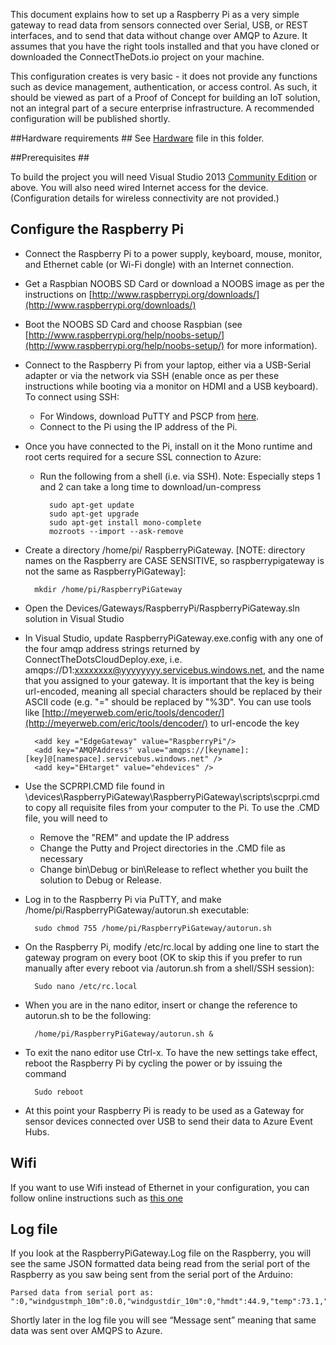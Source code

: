 This document explains how to set up a Raspberry Pi as a very simple gateway to read data from sensors connected over Serial, USB, or REST interfaces, and to send that data without change over AMQP to Azure. 
It assumes that you have the right tools installed and that you have cloned or downloaded the ConnectTheDots.io project on your machine.

This configuration creates is very basic - it does not provide any functions such as device management, authentication, or access control. As such, it should be viewed as part of a Proof of Concept for building an IoT solution, not an integral part of a secure enterprise infrastructure. A recommended configuration will be published shortly.


##Hardware requirements ##
See [Hardware](Hardware.md) file in this folder.


##Prerequisites ##

To build the project you will need Visual Studio 2013 [Community Edition](http://www.visualstudio.com/downloads/download-visual-studio-vs) or above. You will also need wired Internet access for the device. (Configuration details for wireless connectivity are not provided.)

## Configure the Raspberry Pi ##

* Connect the Raspberry Pi to a power supply, keyboard, mouse, monitor, and Ethernet cable (or Wi-Fi dongle) with an Internet connection.
* Get a Raspbian NOOBS SD Card or download a NOOBS image as per the instructions on [http://www.raspberrypi.org/downloads/](http://www.raspberrypi.org/downloads/)
* Boot the NOOBS SD Card and choose Raspbian (see [http://www.raspberrypi.org/help/noobs-setup/](http://www.raspberrypi.org/help/noobs-setup/) for more information).
* Connect to the Raspberry Pi from your laptop, either via a USB-Serial adapter or via the network via SSH (enable once as per these instructions while booting via a monitor on HDMI and a USB keyboard). To connect using SSH:
    * For Windows, download PuTTY and PSCP from [here](http://www.putty.org/).
    * Connect to the Pi using the IP address of the Pi.
* Once you have connected to the Pi, install on it the Mono runtime and root certs required for a secure SSL connection to Azure:
    * Run the following from a shell (i.e. via SSH). Note: Especially steps 1 and 2 can take a long time to download/un-compress
    
			sudo apt-get update
			sudo apt-get upgrade
			sudo apt-get install mono-complete
			mozroots --import --ask-remove


* Create a directory /home/pi/ RaspberryPiGateway. [NOTE: directory names on the Raspberry are CASE SENSITIVE, so raspberrypigateway is not the same as RaspberryPiGateway]:


		mkdir /home/pi/RaspberryPiGateway


* Open the Devices/Gateways/RaspberryPi/RaspberryPiGateway.sln solution in Visual Studio
* In Visual Studio, update RaspberryPiGateway.exe.config with any one of the four amqp address strings returned by ConnectTheDotsCloudDeploy.exe, i.e. amqps://D1:xxxxxxxx@yyyyyyyy.servicebus.windows.net, and the 
name that you assigned to your gateway. It is important that the key is being url-encoded, meaning all special characters should be replaced by their ASCII code (e.g. "=" should be replaced by "%3D". You can use tools like [http://meyerweb.com/eric/tools/dencoder/](http://meyerweb.com/eric/tools/dencoder/) to url-encode the key
    
		<add key ="EdgeGateway" value="RaspberryPi"/>
		<add key="AMQPAddress" value="amqps://[keyname]:[key]@[namespace].servicebus.windows.net" />
		<add key="EHtarget" value="ehdevices" />

 
    


* Use  the SCPRPI.CMD file found in \devices\RaspberryPiGateway\RaspberryPiGateway\scripts\scprpi.cmd to copy all requisite files from your computer to the Pi. To use the .CMD file, you will need to 
        
    * Remove the "REM" and update the IP address
    * Change the Putty and Project directories in the .CMD file as necessary
    * Change bin\Debug or bin\Release to reflect whether you built the solution to Debug or Release. 
    
 
* Log in to the Raspberry Pi via PuTTY, and make /home/pi/RaspberryPiGateway/autorun.sh executable:
    
		sudo chmod 755 /home/pi/RaspberryPiGateway/autorun.sh
   

* On the Raspberry Pi, modify /etc/rc.local by adding one line to start the gateway program on every boot (OK to skip this if you prefer to run manually after every reboot via /autorun.sh from a shell/SSH session):
    
		Sudo nano /etc/rc.local
 

* When you are in the nano editor, insert or change the reference to autorun.sh to be the following:
    
		/home/pi/RaspberryPiGateway/autorun.sh &
 

* To exit the nano editor use Ctrl-x. To have the new settings take effect, reboot the Raspberry Pi by cycling the power or by issuing the command 
    
		Sudo reboot


* At this point your Raspberry Pi is ready to be used as a Gateway for sensor devices connected over USB to send their data to Azure Event Hubs.

## Wifi ##

If you want to use Wifi instead of Ethernet in your configuration, you can follow online instructions such as [this one](http://www.raspberrypi.org/forums/viewtopic.php?f=26&t=26795)

## Log file ##

If you look at the RaspberryPiGateway.Log file on the Raspberry, you will see the same JSON formatted data being read from the serial port of the Raspberry as you saw being sent from the serial port of the Arduino:
    
	Parsed data from serial port as: ":0,"windgustmph_10m":0.0,"windgustdir_10m":0,"hmdt":44.9,"temp":73.1,"tempH":23.6,"rainin":0.0,"dailyrainin":0.0,"prss":100432.75,"batt":4.39,"lght":0.74}


Shortly later in the log file you will see “Message sent” meaning that same data was sent over AMQPS to Azure.